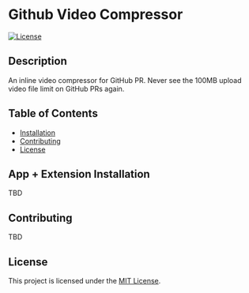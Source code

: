 # Github Video Compressor

[![License](https://img.shields.io/badge/license-MIT-blue.svg)](LICENSE)

## Description

An inline video compressor for GitHub PR.
Never see the 100MB upload video file limit on GitHub PRs again.

## Table of Contents

- [Installation](#installation)
- [Contributing](#contributing)
- [License](#license)

## App + Extension Installation

TBD

## Contributing

TBD

## License

This project is licensed under the [MIT License](LICENSE).
